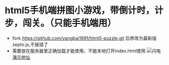 # html5手机端拼图小游戏，带倒计时，计步，闯关。（只能手机端用）
- fork https://github.com/yangbai1991/html5-puzzle.git 后修改为最新版zepto.js,不报错了
- 需要放在服务器里正确加载才能使用，不能本地打开index.html使用
![闪电](logo.png)
[演示地址](http://game.yangbai.me)